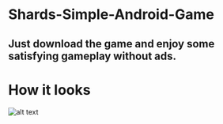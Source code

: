 # Shards-Simple-Android-Game

## Just download the game and enjoy some satisfying gameplay without ads.

# How it looks
![alt text](https://github.com/Staccator/Shards-Simple-Android-Game/blob/master/Preview/shardspreview.gif)
